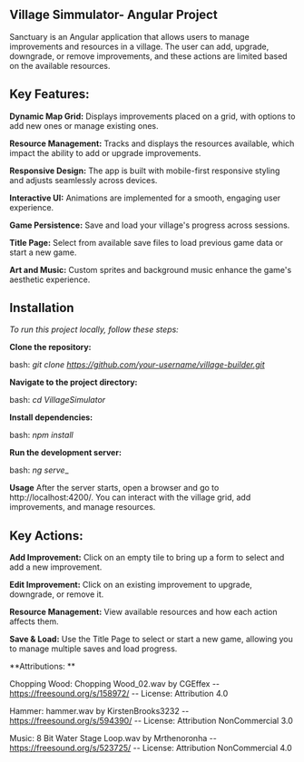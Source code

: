 **Village Simmulator- Angular Project**
-----
Sanctuary is an Angular application that allows users to manage improvements and resources in a village.
The user can add, upgrade, downgrade, or remove improvements, and these actions are limited based on the available resources.

**Key Features:**
-----
**Dynamic Map Grid:** Displays improvements placed on a grid, with options to add new ones or manage existing ones.

**Resource Management:** Tracks and displays the resources available, which impact the ability to add or upgrade improvements.

**Responsive Design:** The app is built with mobile-first responsive styling and adjusts seamlessly across devices.

**Interactive UI:** Animations are implemented for a smooth, engaging user experience.

**Game Persistence:** Save and load your village's progress across sessions.

**Title Page:** Select from available save files to load previous game data or start a new game.

**Art and Music:** Custom sprites and background music enhance the game's aesthetic experience.

**Installation**
-----

_To run this project locally, follow these steps:_

**Clone the repository:**

bash: _git clone https://github.com/your-username/village-builder.git_

**Navigate to the project directory:**

bash: _cd VillageSimulator_

**Install dependencies:**

bash: _npm install_

**Run the development server:**

bash: _ng serve__

**Usage**
After the server starts, open a browser and go to http://localhost:4200/. You can interact with the village grid, add improvements, and manage resources.

**Key Actions:**
-----

**Add Improvement:** Click on an empty tile to bring up a form to select and add a new improvement.

**Edit Improvement:** Click on an existing improvement to upgrade, downgrade, or remove it.

**Resource Management:** View available resources and how each action affects them.

**Save & Load:** Use the Title Page to select or start a new game, allowing you to manage multiple saves and load progress.


**Attributions: **

Chopping Wood: Chopping Wood_02.wav by CGEffex -- https://freesound.org/s/158972/ -- License: Attribution 4.0

Hammer: hammer.wav by KirstenBrooks3232 -- https://freesound.org/s/594390/ -- License: Attribution NonCommercial 3.0

Music: 8 Bit Water Stage Loop.wav by Mrthenoronha -- https://freesound.org/s/523725/ -- License: Attribution NonCommercial 4.0
